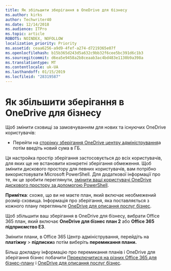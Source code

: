 ```yaml
---
title: Як збільшити зберігання в OneDrive для бізнесу
ms.author: kirks
author: Techwriter40
ms.date: 12/14/2018
ms.audience: ITPro
ms.topic: article
ROBOTS: NOINDEX, NOFOLLOW
localization_priority: Priority
ms.assetid: ceaa6256-a9d9-4fef-a274-d7219365e07f
ms.openlocfilehash: b15b365d243d5a632c9bb32f6cee5bc391d6c1b3
ms.sourcegitcommit: d6ea5e9458a2b8ceaab3ac4bd483e1130b9a398a
ms.translationtype: MT
ms.contentlocale: uk-UA
ms.lasthandoff: 01/15/2019
ms.locfileid: "28319587"
---
```

# <a name="how-to-increase-storage-in-onedrive-for-business"></a>Як збільшити зберігання в OneDrive для бізнесу

Щоб змінити сховищі за замовчуванням для нових та існуючих OneDrive користувачів:
  
- Перейти на [сторінку зберігання OneDrive центру адміністрування](https://admin.onedrive.com/?v=StorageSettings)а потім введіть новий сума в ГБ.
    
Ця настройка простір зберігання застосовується до всіх користувачів, для яких ще не встановити конкретні зберігання обмеження. Щоб змінити дискового простору для певних користувачів, вам потрібно використовувати Microsoft PowerShell. Для додаткової інформації про те, як це зробити переглянути, [змінити ваші користувачі OneDrive дискового простору за допомогою PowerShell](https://go.microsoft.com/fwlink/?linkid=866402). 
  
 **Примітка**: схоже, що ви не маєте план, який включає необмежений розмір сховища. Інформація про зберігання, яка поставляється з кожного плану перегляньте [OneDrive для описання послуг бізнес](https://go.microsoft.com/fwlink/p/?LinkID=826071).
  
Щоб збільшити ваш зберігання в OneDrive для бізнесу, вибрати Office 365 план, який включає **OneDrive для бізнес план 2** або **Office 365 підприємство E3**. 
  
Змінити плани, в Office 365 Центр адміністрування, перейдіть на **платіжну** \> **підписки**а потім виберіть **перемикання плани.**
  
Більш докладну інформацію про перемикання планів і OneDrive для зберігання бізнес побачити [Переключитися на різних Office 365 для бізнес-плану](https://go.microsoft.com/fwlink/?LinkId=2031117) і [OneDrive для описання послуг бізнес](https://go.microsoft.com/fwlink/?LinkId-2031122).
  

